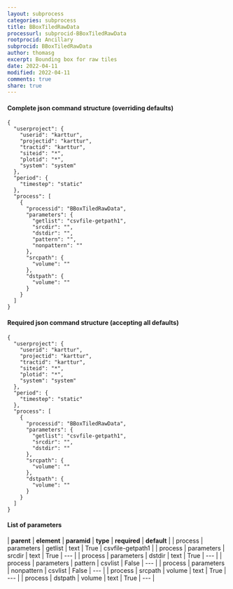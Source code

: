 ```yaml
---
layout: subprocess
categories: subprocess
title: BBoxTiledRawData
processurl: subprocid-BBoxTiledRawData
rootprocid: Ancillary
subprocid: BBoxTiledRawData
author: thomasg
excerpt: Bounding box for raw tiles
date: 2022-04-11
modified: 2022-04-11
comments: true
share: true
---
```


#### Complete json command structure (overriding defaults)
```
{
  "userproject": {
    "userid": "karttur",
    "projectid": "karttur",
    "tractid": "karttur",
    "siteid": "*",
    "plotid": "*",
    "system": "system"
  },
  "period": {
    "timestep": "static"
  },
  "process": [
    {
      "processid": "BBoxTiledRawData",
      "parameters": {
        "getlist": "csvfile-getpath1",
        "srcdir": "",
        "dstdir": "",
        "pattern": "",
        "nonpattern": ""
      },
      "srcpath": {
        "volume": ""
      },
      "dstpath": {
        "volume": ""
      }
    }
  ]
}
```
#### Required json command structure (accepting all defaults)
```
{
  "userproject": {
    "userid": "karttur",
    "projectid": "karttur",
    "tractid": "karttur",
    "siteid": "*",
    "plotid": "*",
    "system": "system"
  },
  "period": {
    "timestep": "static"
  },
  "process": [
    {
      "processid": "BBoxTiledRawData",
      "parameters": {
        "getlist": "csvfile-getpath1",
        "srcdir": "",
        "dstdir": ""
      },
      "srcpath": {
        "volume": ""
      },
      "dstpath": {
        "volume": ""
      }
    }
  ]
}
```
#### List of parameters

| **parent** | **element** | **paramid** | **type** | **required** | **default** |
| process | parameters | getlist | text | True | csvfile-getpath1 |
| process | parameters | srcdir | text | True | --- |
| process | parameters | dstdir | text | True | --- |
| process | parameters | pattern | csvlist | False | --- |
| process | parameters | nonpattern | csvlist | False | --- |
| process | srcpath | volume | text | True | --- |
| process | dstpath | volume | text | True | --- |
